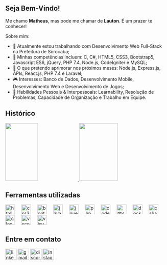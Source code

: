 ## Seja Bem-Vindo!
<p>Me chamo <b>Matheus</b>, mas pode me chamar de <b>Lauton</b>. É um prazer te conhecer!</p>
<p>Sobre mim:</p>

<ul>
  <li>🔭 Atualmente estou trabalhando com Desenvolvimento Web Full-Stack na Prefeitura de Sorocaba;</li> 
  <li>🧠 Minhas competências incluem: C, C#, HTML5, CSS3, Bootstrap5, Javascript ES6, jQuery, PHP 7.4, Node.js, CodeIgniter e MySQL;</li>
  <li>🌱 O que pretendo aprimorar nos próximos meses: Node.js, Express.js, APIs, React.js, PHP 7.4 e Laravel;</li>
  <li>🎮 Interesses: Banco de Dados, Desenvolvimento Mobile, Desenvolvimento Web e Desenvolvimento de Jogos;</li>
  <li>💬 Habilidades Pessoais & Interpessoais: Learnability, Resolução de Problemas, Capacidade de Organização e Trabalho em Equipe.</li>
  </ul>


## Histórico
<div>
  <a href="https://github.com/lautones">
    <picture>
      <source srcset="https://github-readme-stats.vercel.app/api?username=lautones&show_icons=true&theme=tokyonight&hide_border=true" media="(prefers-color-scheme: dark)"/>
      <source srcset="https://github-readme-stats.vercel.app/api?username=lautones&show_icons=true&hide_border=true" media="(prefers-color-scheme: light), (prefers-color-scheme: no-preference)"/>
      <img height="180em" width="45%" src="https://github-readme-stats.vercel.app/api?username=lautones&show_icons=true&theme=dracula&hide_border=true"/>
    </picture>
    <img height="180em" width="49%" src="https://github-readme-stats.vercel.app/api/top-langs/?username=lautones&layout=compact&show_icons=true&theme=tokyonight&hide_border=true"/>
  </a>
</div>

## Ferramentas utilizadas
<div align="left">
  <img src="https://cdn.jsdelivr.net/gh/devicons/devicon/icons/html5/html5-original.svg" height="30" alt="html5 logo"  />
  <img width="12" />
  <img src="https://cdn.jsdelivr.net/gh/devicons/devicon/icons/css3/css3-original.svg" height="30" alt="css3 logo"  />
  <img width="12" />
  <img src="https://cdn.jsdelivr.net/gh/devicons/devicon/icons/bootstrap/bootstrap-original.svg" height="30" alt="bootstrap logo"  />
  <img width="12" />
  <img src="https://cdn.jsdelivr.net/gh/devicons/devicon/icons/javascript/javascript-original.svg" height="30" alt="javascript logo"  />
  <img width="12" />
  <img src="https://cdn.jsdelivr.net/gh/devicons/devicon/icons/jquery/jquery-original.svg" height="30" alt="jquery logo"  />
  <img width="12" />
  <img src="https://cdn.jsdelivr.net/gh/devicons/devicon/icons/php/php-original.svg" height="30" alt="php logo"  />
  <img width="12" />
  <img src="https://cdn.jsdelivr.net/gh/devicons/devicon/icons/codeigniter/codeigniter-plain.svg" height="30" alt="codeigniter logo"  />
  <img width="12" />
  <img src="https://cdn.jsdelivr.net/gh/devicons/devicon/icons/mysql/mysql-original.svg" height="30" alt="mysql logo"  />
  <img width="12" />
  <img src="https://cdn.jsdelivr.net/gh/devicons/devicon/icons/docker/docker-original.svg" height="30" alt="docker logo"  />
  <img width="12" />
  <img src="https://cdn.jsdelivr.net/gh/devicons/devicon/icons/csharp/csharp-original.svg" height="30" alt="csharp logo"  />
  <img width="12" />
  <img src="https://cdn.jsdelivr.net/gh/devicons/devicon/icons/c/c-original.svg" height="30" alt="c logo"  />
  <img width="12" />
  <img src="https://cdn.jsdelivr.net/gh/devicons/devicon/icons/vscode/vscode-original.svg" height="30" alt="vscode logo"  />
  <img width="12" />
  <img src="https://cdn.jsdelivr.net/gh/devicons/devicon/icons/visualstudio/visualstudio-plain.svg" height="30" alt="visualstudio logo"  />
</div>

###
## Entre em contato
<div align="left">
  <a href="https://www.linkedin.com/in/matheus-lauton/"><img src="https://img.shields.io/static/v1?message=LinkedIn&logo=linkedin&label=&color=0077B5&logoColor=white&labelColor=&style=for-the-badge" height="35" alt="linkedin logo"/></a>
  <img src="https://img.shields.io/static/v1?message=Gmail&logo=gmail&label=&color=D14836&logoColor=white&labelColor=&style=for-the-badge" height="35" alt="gmail logo"  />
  <img src="https://img.shields.io/static/v1?message=Discord&logo=discord&label=&color=7289DA&logoColor=white&labelColor=&style=for-the-badge" height="35" alt="discord logo"  />
  <a href="https://www.instagram.com/matheus_lauton/"><img src="https://img.shields.io/static/v1?message=Instagram&logo=instagram&label=&color=E4405F&logoColor=white&labelColor=&style=for-the-badge" height="35" alt="instagram logo"/></a>
</div>

###
